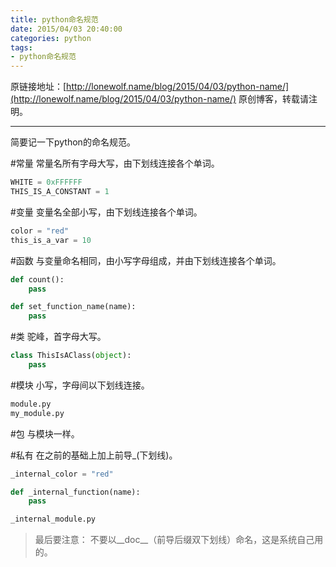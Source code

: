 ```yaml
---
title: python命名规范
date: 2015/04/03 20:40:00
categories: python
tags: 
- python命名规范
---
```

原链接地址：[http://lonewolf.name/blog/2015/04/03/python-name/](http://lonewolf.name/blog/2015/04/03/python-name/)
原创博客，转载请注明。

---

简要记一下python的命名规范。

#常量
常量名所有字母大写，由下划线连接各个单词。

```python
WHITE = 0xFFFFFF
THIS_IS_A_CONSTANT = 1
```
<!-- more -->
#变量
变量名全部小写，由下划线连接各个单词。

```python
color = "red"
this_is_a_var = 10
```
#函数
与变量命名相同，由小写字母组成，并由下划线连接各个单词。

```python
def count():
    pass

def set_function_name(name):
    pass
```
#类
驼峰，首字母大写。

```python
class ThisIsAClass(object):
    pass
```
#模块
小写，字母间以下划线连接。

```python
module.py
my_module.py
```
#包
与模块一样。

#私有
在之前的基础上加上前导_(下划线)。

```python
_internal_color = "red"

def _internal_function(name):
    pass

_internal_module.py
```

> 最后要注意：
> 不要以\_\_doc\_\_（前导后缀双下划线）命名，这是系统自己用的。
